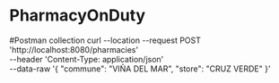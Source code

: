 # PharmacyOnDuty

#Postman collection
curl --location --request POST 'http://localhost:8080/pharmacies' \
--header 'Content-Type: application/json' \
--data-raw '{
    "commune": "VIÑA DEL MAR",
    "store": "CRUZ VERDE"
}'
